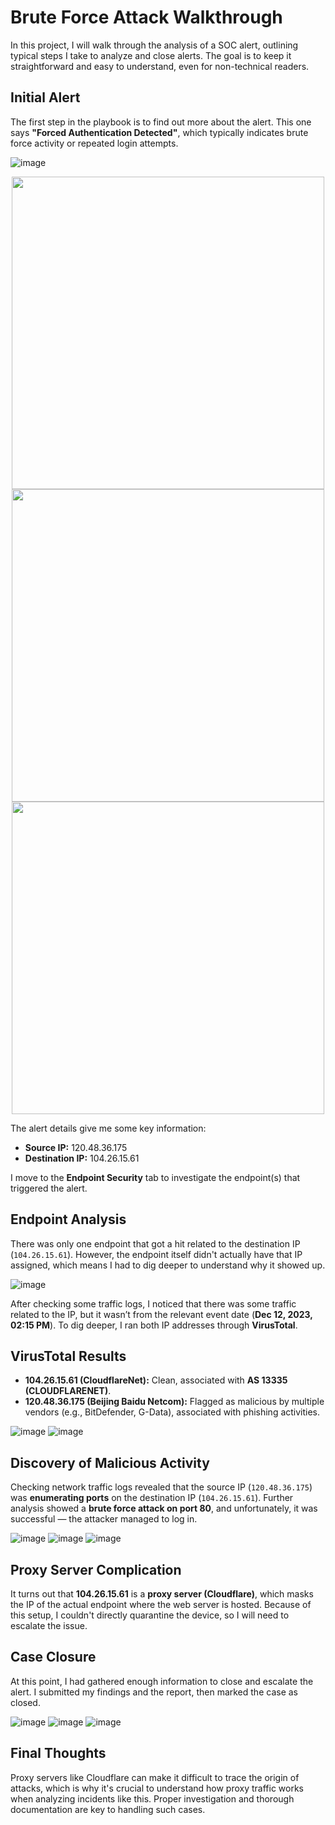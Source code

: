 # Brute Force Attack Walkthrough

In this project, I will walk through the analysis of a SOC alert, outlining typical steps I take to analyze and close alerts. The goal is to keep it straightforward and easy to understand, even for non-technical readers.

## Initial Alert
The first step in the playbook is to find out more about the alert. This one says **"Forced Authentication Detected"**, which typically indicates brute force activity or repeated login attempts.

![image](https://github.com/user-attachments/assets/02058a76-8b7d-42ac-833d-24194a02fd63)

<div align="center">
<img src="https://github.com/user-attachments/assets/85a15c88-c3c8-4a65-b8e4-7e515d791cc9" width="500"><br>
<img src="https://github.com/user-attachments/assets/16cb5968-abb5-4f77-807a-f971bc3e1dbd" width="500"><br>
<img src="https://github.com/user-attachments/assets/9b2caba5-468f-423a-8e5b-7ac757e42fee" width="500">
</div>

The alert details give me some key information:
- **Source IP:** 120.48.36.175
- **Destination IP:** 104.26.15.61

I move to the **Endpoint Security** tab to investigate the endpoint(s) that triggered the alert.

## Endpoint Analysis
There was only one endpoint that got a hit related to the destination IP (`104.26.15.61`). However, the endpoint itself didn't actually have that IP assigned, which means I had to dig deeper to understand why it showed up.

![image](https://github.com/user-attachments/assets/29324201-835d-4bcf-a208-0a1a9fd4dd19)

After checking some traffic logs, I noticed that there was some traffic related to the IP, but it wasn’t from the relevant event date (**Dec 12, 2023, 02:15 PM**). To dig deeper, I ran both IP addresses through **VirusTotal**.

## VirusTotal Results
- **104.26.15.61 (CloudflareNet):** Clean, associated with **AS 13335 (CLOUDFLARENET)**.
- **120.48.36.175 (Beijing Baidu Netcom):** Flagged as malicious by multiple vendors (e.g., BitDefender, G-Data), associated with phishing activities.

![image](https://github.com/user-attachments/assets/65212aef-deee-462b-a5d0-614538989712)
![image](https://github.com/user-attachments/assets/be9b8dd6-06e8-4edc-b22a-71f549f8ca47)

## Discovery of Malicious Activity
Checking network traffic logs revealed that the source IP (`120.48.36.175`) was **enumerating ports** on the destination IP (`104.26.15.61`). Further analysis showed a **brute force attack on port 80**, and unfortunately, it was successful — the attacker managed to log in.

![image](https://github.com/user-attachments/assets/3dc78112-0436-43a4-b25c-ae754117d2a4)
![image](https://github.com/user-attachments/assets/4891af6e-fd18-46f5-973c-7ad41feb88ff)
![image](https://github.com/user-attachments/assets/0656ff9b-897b-4e85-b904-53a24e6f5208)

## Proxy Server Complication
It turns out that **104.26.15.61** is a **proxy server (Cloudflare)**, which masks the IP of the actual endpoint where the web server is hosted. Because of this setup, I couldn't directly quarantine the device, so I will need to escalate the issue.

## Case Closure
At this point, I had gathered enough information to close and escalate the alert. I submitted my findings and the report, then marked the case as closed.

![image](https://github.com/user-attachments/assets/34f14b2b-da2c-48c5-9df3-e3e91ac568e4)
![image](https://github.com/user-attachments/assets/a0e43229-2a31-4c7b-b902-1032b3997d95)
![image](https://github.com/user-attachments/assets/daaa86f5-212d-43b5-9885-dbcf67f91f94)

## Final Thoughts
Proxy servers like Cloudflare can make it difficult to trace the origin of attacks, which is why it's crucial to understand how proxy traffic works when analyzing incidents like this. Proper investigation and thorough documentation are key to handling such cases.

